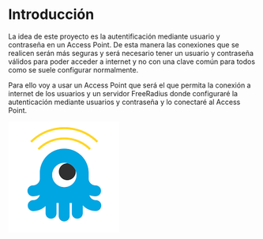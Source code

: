 # Introducción

La idea de este proyecto es la autentificación mediante usuario y contraseña en un Access Point. De esta manera las conexiones que se realicen serán más seguras y será necesario tener un usuario y contraseña válidos para poder acceder a internet y no con una clave común para todos como se suele configurar normalmente.  

Para ello voy a usar un Access Point que será el que permita la conexión a internet de los usuarios y un servidor FreeRadius donde configuraré la autenticación mediante usuarios y contraseña y lo conectaré al Access Point.


![a](https://github.com/anamontejo95/Autentificacion-FreeRadius/blob/main/imagenes/logo.png)
